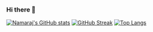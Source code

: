 ### Hi there 👋

[![Namaraj's GitHub stats](https://github-readme-stats.vercel.app/api?username=namarajk)](https://github.com/namarajk/github-readme-stats)
[![GitHub Streak](https://streak-stats.demolab.com/?user=DenverCoder1)](https://git.io/streak-stats)
[![Top Langs](https://github-readme-stats.vercel.app/api/top-langs/?username=namarajk&layout=compact)](https://github.com/namarajk/github-readme-stats)
<!--
**namarajk/namarajk** is a ✨ _special_ ✨ repository because its `README.md` (this file) appears on your GitHub profile.


Here are some ideas to get you started:

- 🔭 I’m currently working on ...
- 🌱 I’m currently learning ...
- 👯 I’m looking to collaborate on ...
- 🤔 I’m looking for help with ...
- 💬 Ask me about ...
- 📫 How to reach me: ...
- 😄 Pronouns: ...
- ⚡ Fun fact: ...
-->
